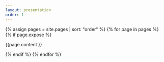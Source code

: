 ```yaml
---
layout: presentation
order: 1
---
```


{% assign pages = site.pages | sort: "order" %}
{% for page in pages %}
{% if page.expose %}

<!-- page.content | markdownify -->
{{page.content }}

{% endif %}
{% endfor %}

 
 